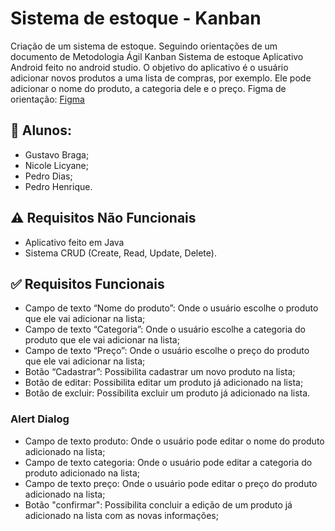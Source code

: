 # Sistema de estoque - Kanban
Criação de um sistema de estoque. Seguindo orientações de um documento de Metodologia Ágil Kanban
Sistema de estoque
Aplicativo Android feito no android studio. 
O objetivo do aplicativo é o usuário adicionar novos produtos a uma lista de compras, por exemplo. Ele pode adicionar o nome do produto, a categoria dele e o preço. 
Figma de orientação: <a href="https://www.figma.com/file/oFOFdrhwGnYshsSdEYMtox/Kanban?type=design&node-id=11%3A16026&t=3ArsGfSvHSJM872R-1">Figma</a>

## 👥 Alunos:
 - Gustavo Braga;
 - Nicole Licyane;
 - Pedro Dias;
 - Pedro Henrique.

## ⚠️ Requisitos Não Funcionais
 - Aplicativo feito em Java
 - Sistema CRUD (Create, Read, Update, Delete).

## ✅ Requisitos Funcionais
 - Campo de texto “Nome do produto”: Onde o usuário escolhe o produto que ele vai adicionar na lista;
 - Campo de texto “Categoria”: Onde o usuário escolhe a categoria do produto que ele vai adicionar na lista;
 - Campo de texto “Preço”: Onde o usuário escolhe o preço do produto que ele vai adicionar na lista;
 - Botão “Cadastrar”: Possibilita cadastrar um novo produto na lista;
 - Botão de editar: Possibilita editar um produto já adicionado na lista;
 - Botão de excluir: Possibilita excluir um produto já adicionado na lista.
### Alert Dialog 
 - Campo de texto produto: Onde o usuário pode editar o nome do produto adicionado na lista;
 - Campo de texto categoria: Onde o usuário pode editar a categoria do produto adicionado na lista;
 - Campo de texto preço: Onde o usuário pode editar o preço do produto adicionado na lista;
 - Botão "confirmar": Possibilita concluir a edição de um produto já adicionado na lista com as novas informações;



